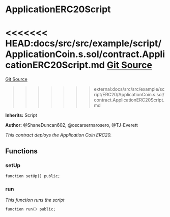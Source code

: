 # ApplicationERC20Script
<<<<<<< HEAD:docs/src/src/example/script/ApplicationCoin.s.sol/contract.ApplicationERC20Script.md
[Git Source](https://github.com/thrackle-io/tron/blob/c915f21b8dd526456aab7e2f9388d412d287d507/src/example/script/ApplicationCoin.s.sol)
=======
[Git Source](https://github.com/thrackle-io/tron/blob/81964a0e15d7593cfe172486fd6691a89432c332/src/example/script/ERC20/ApplicationCoin.s.sol)
>>>>>>> external:docs/src/src/example/script/ERC20/ApplicationCoin.s.sol/contract.ApplicationERC20Script.md

**Inherits:**
Script

**Author:**
@ShaneDuncan602, @oscarsernarosero, @TJ-Everett

*This contract deploys the Application Coin ERC20.*


## Functions
### setUp


```solidity
function setUp() public;
```

### run

*This function runs the script*


```solidity
function run() public;
```

